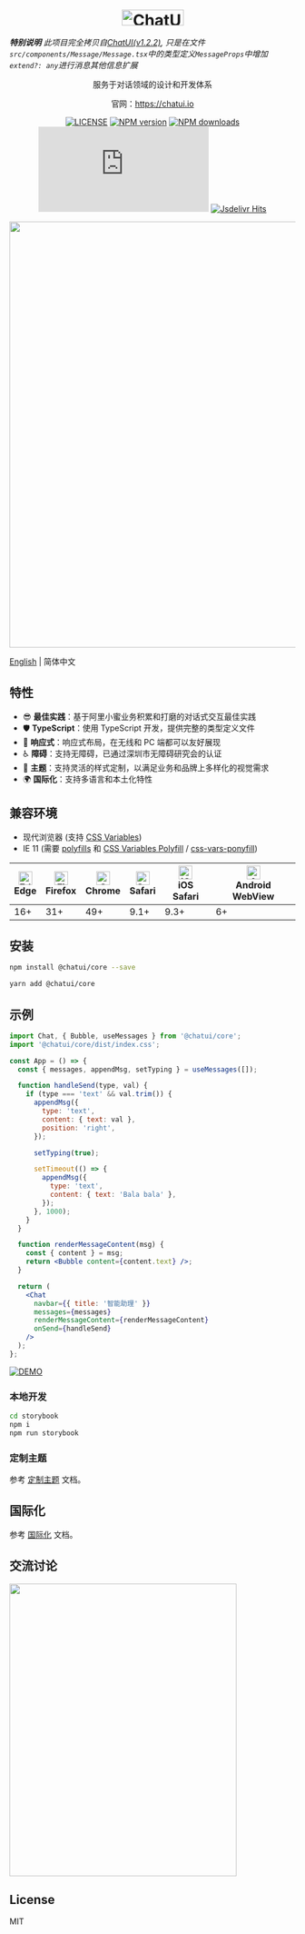 <h1 align="center">
  <a href="https://chatui.io/">
    <img width="109" height="28" src="https://gw.alicdn.com/tfs/TB1uYH4QoY1gK0jSZFMXXaWcVXa-218-56.svg" alt="ChatUI">
  </a>
</h1>

___特别说明___
_此项目完全拷贝自[ChatUI(v1.2.2)](https://chatui.io/), 只是在文件`src/components/Message/Message.tsx`中的类型定义`MessageProps`中增加`extend?: any`进行消息其他信息扩展_


<p align="center">服务于对话领域的设计和开发体系</p>

<p align="center">官网：<a href="https://chatui.io/" target="_blank">https://chatui.io</a></p>

<div align="center">

[![LICENSE](https://img.shields.io/npm/l/@chatui/core?style=flat-square)](https://github.com/alibaba/ChatUI/blob/master/LICENSE)
[![NPM version](https://img.shields.io/npm/v/@chatui/core?style=flat-square)](https://www.npmjs.com/package/@chatui/core)
[![NPM downloads](https://img.shields.io/npm/dm/@chatui/core?style=flat-square)](https://www.npmjs.com/package/@chatui/core)
[![Gzip Size](https://img.badgesize.io/https://unpkg.com/@chatui/core@0.1.0/dist/index.js?compression=gzip)](https://unpkg.com/@chatui/core@0.1.0/dist/index.js)
[![Jsdelivr Hits](https://img.shields.io/jsdelivr/npm/hm/@chatui/core?style=flat-square)](https://cdn.jsdelivr.net/npm/@chatui/core)

</div>

<p align="center">
  <img width="750" src="https://gw.alicdn.com/tfs/TB1WTl.lQ9l0K4jSZFKXXXFjpXa-1500-833.jpg">
</p>

[English](./README.md) | 简体中文

## 特性

- 😎 **最佳实践**：基于阿里小蜜业务积累和打磨的对话式交互最佳实践
- 🛡 **TypeScript**：使用 TypeScript 开发，提供完整的类型定义文件
- 📱 **响应式**：响应式布局，在无线和 PC 端都可以友好展现
- ♿ **障碍**：支持无障碍，已通过深圳市无障碍研究会的认证
- 🎨 **主题**：支持灵活的样式定制，以满足业务和品牌上多样化的视觉需求
- 🌍 **国际化**：支持多语言和本土化特性

## 兼容环境

- 现代浏览器 (支持 [CSS Variables](https://caniuse.com/css-variables))
- IE 11 (需要 [polyfills](https://stackoverflow.com/questions/57020976/polyfills-in-2019-for-ie11) 和 [CSS Variables Polyfill](https://github.com/nuxodin/ie11CustomProperties) / [css-vars-ponyfill](https://github.com/jhildenbiddle/css-vars-ponyfill))

| <img src="https://raw.githubusercontent.com/alrra/browser-logos/master/src/edge/edge_48x48.png" alt="Edge" width="24px" height="24px" /><br>Edge | <img src="https://raw.githubusercontent.com/alrra/browser-logos/master/src/firefox/firefox_48x48.png" alt="Firefox" width="24px" height="24px" /><br>Firefox | <img src="https://raw.githubusercontent.com/alrra/browser-logos/master/src/chrome/chrome_48x48.png" alt="Chrome" width="24px" height="24px" /><br>Chrome | <img src="https://raw.githubusercontent.com/alrra/browser-logos/master/src/safari/safari_48x48.png" alt="Safari" width="24px" height="24px" /><br>Safari | <img src="https://raw.githubusercontent.com/alrra/browser-logos/master/src/safari-ios/safari-ios_48x48.png" alt="iOS Safari" width="24px" height="24px" /><br>iOS Safari | <img src="https://raw.githubusercontent.com/alrra/browser-logos/master/src/android-webview/android-webview_48x48.png" alt="Android WebView" width="24px" height="24px" /><br>Android WebView |
| --- | --- | --- | --- | --- | --- |
| 16+ | 31+ | 49+ | 9.1+ | 9.3+ | 6+ |

## 安装

```bash
npm install @chatui/core --save
```

```bash
yarn add @chatui/core
```

## 示例

```jsx
import Chat, { Bubble, useMessages } from '@chatui/core';
import '@chatui/core/dist/index.css';

const App = () => {
  const { messages, appendMsg, setTyping } = useMessages([]);

  function handleSend(type, val) {
    if (type === 'text' && val.trim()) {
      appendMsg({
        type: 'text',
        content: { text: val },
        position: 'right',
      });

      setTyping(true);

      setTimeout(() => {
        appendMsg({
          type: 'text',
          content: { text: 'Bala bala' },
        });
      }, 1000);
    }
  }

  function renderMessageContent(msg) {
    const { content } = msg;
    return <Bubble content={content.text} />;
  }

  return (
    <Chat
      navbar={{ title: '智能助理' }}
      messages={messages}
      renderMessageContent={renderMessageContent}
      onSend={handleSend}
    />
  );
};
```

[![DEMO](https://codesandbox.io/static/img/play-codesandbox.svg)](https://codesandbox.io/s/chatui-demo-o6n3z?fontsize=14&hidenavigation=1&theme=dark)

### 本地开发

```bash
cd storybook
npm i
npm run storybook
```

### 定制主题

参考 [定制主题](https://chatui.io/docs/customize-theme) 文档。

## 国际化

参考 [国际化](https://chatui.io/docs/i18n) 文档。

## 交流讨论

<img width="400" height="515" src="https://img.alicdn.com/imgextra/i2/O1CN01yO0rNg1ZDKHKIulc8_!!6000000003160-0-tps-828-1068.jpg">

## License

MIT
